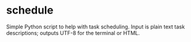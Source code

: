 # schedule
Simple Python script to help with task scheduling. Input is plain text task descriptions; outputs UTF-8 for the terminal or HTML.
